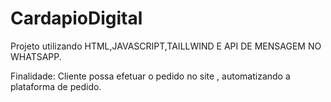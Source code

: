 # CardapioDigital
Projeto utilizando HTML,JAVASCRIPT,TAILLWIND E API DE MENSAGEM NO WHATSAPP.

Finalidade:
Cliente possa efetuar o pedido no site , automatizando a plataforma de pedido.
